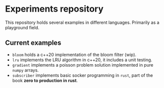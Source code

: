 # Experiments repository

This repository holds several examples in different languages. Primarily as a playground field.

## Current examples

* `bloom` holds a c++20 implementation of the bloom filter (wip).
* `lru` implements the LRU algorithm in c++20, it includes a unit testing.
* `gradient` implements a poisson problem solution implemented in pure `numpy` arrays.
* `subscriber` implements basic socker programming in `rust`, part of the book **zero to production in rust**.
